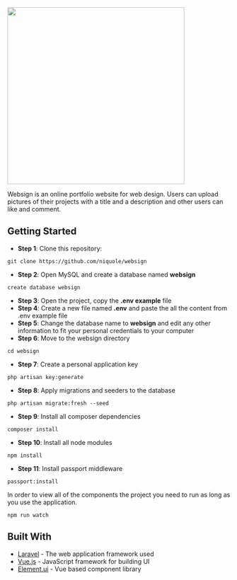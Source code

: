 <img src="https://pbs.twimg.com/media/EU7s7PuXsAE7lWQ?format=png&name=medium" width="400">

Websign is an online portfolio website for web design. Users can upload pictures of their projects with a title and a description and other users can like and comment.

## Getting Started

* **Step 1**: Clone this repository:
```
git clone https://github.com/niquole/websign
```
* **Step 2**: Open MySQL and create a database named **websign**
```
create database websign
```
* **Step 3**: Open the project, copy the **.env example** file
* **Step 4**: Create a new file named **.env** and paste the all the content from .env example file
* **Step 5**: Change the database name to **websign** and edit any other information to fit your personal credentials to your computer
* **Step 6**: Move to the websign directory
```
cd websign
```
* **Step 7**: Create a personal application key 
```
php artisan key:generate
```
* **Step 8**: Apply migrations and seeders to the database
```
php artisan migrate:fresh --seed
```
* **Step 9**: Install all composer dependencies
```
composer install
```
* **Step 10**: Install all node modules
```
npm install
```
* **Step 11**: Install passport middleware
```
passport:install
```

In order to view all of the components the project you need to run as long as you use the application. 

```
npm run watch
```




## Built With

* [Laravel](https://laravel.com/) - The web application framework used
* [Vue.js](https://vuejs.org/) - JavaScript framework for building UI
* [Element.ui](https://element.eleme.io/#/en-US) - Vue  based component library

